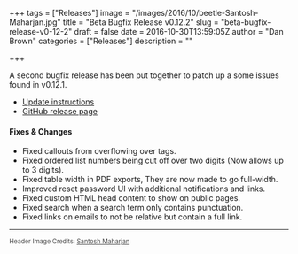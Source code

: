 +++
tags = ["Releases"]
image = "/images/2016/10/beetle-Santosh-Maharjan.jpg"
title = "Beta Bugfix Release v0.12.2"
slug = "beta-bugfix-release-v0-12-2"
draft = false
date = 2016-10-30T13:59:05Z
author = "Dan Brown"
categories = ["Releases"]
description = ""

+++

A second bugfix release has been put together to patch up a some issues found in v0.12.1.

* [Update instructions](https://www.bookstackapp.com/docs/admin/updates)
* [GitHub release page](https://github.com/BookStackApp/BookStack/releases/tag/v0.12.2)

#### Fixes & Changes

* Fixed callouts from overflowing over tags.
* Fixed ordered list numbers being cut off over two digits (Now allows up to 3 digits).
* Fixed table width in PDF exports, They are now made to go full-width.
* Improved reset password UI with additional notifications and links.
* Fixed custom HTML head content to show on public pages.
* Fixed search when a search term only contains punctuation.
* Fixed links on emails to not be relative but contain a full link.

----

<span style="font-size: 0.8em;opacity:0.8;">Header Image Credits: <a href="https://unsplash.com/@santosh313" target="_blank">Santosh Maharjan</a></span>
